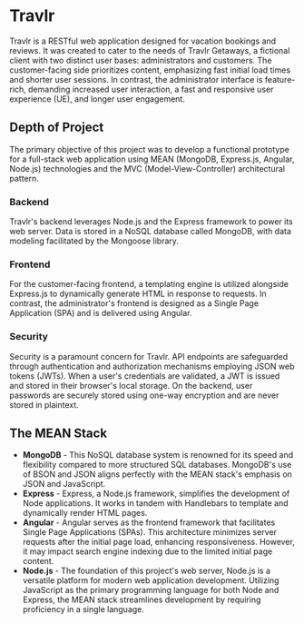 # Travlr

Travlr is a RESTful web application designed for vacation bookings and reviews. It was created to cater to the needs of Travlr Getaways, a fictional client with two distinct user bases: administrators and customers. The customer-facing side prioritizes content, emphasizing fast initial load times and shorter user sessions. In contrast, the administrator interface is feature-rich, demanding increased user interaction, a fast and responsive user experience (UE), and longer user engagement.

## Depth of Project

The primary objective of this project was to develop a functional prototype for a full-stack web application using MEAN (MongoDB, Express.js, Angular, Node.js) technologies and the MVC (Model-View-Controller) architectural pattern.

### Backend

Travlr's backend leverages Node.js and the Express framework to power its web server. Data is stored in a NoSQL database called MongoDB, with data modeling facilitated by the Mongoose library.

### Frontend

For the customer-facing frontend, a templating engine is utilized alongside Express.js to dynamically generate HTML in response to requests. In contrast, the administrator's frontend is designed as a Single Page Application (SPA) and is delivered using Angular.

### Security

Security is a paramount concern for Travlr. API endpoints are safeguarded through authentication and authorization mechanisms employing JSON web tokens (JWTs). When a user's credentials are validated, a JWT is issued and stored in their browser's local storage. On the backend, user passwords are securely stored using one-way encryption and are never stored in plaintext.

## The MEAN Stack

- **MongoDB** -  This NoSQL database system is renowned for its speed and flexibility compared to more structured SQL databases. MongoDB's use of BSON and JSON aligns perfectly with the MEAN stack's emphasis on JSON and JavaScript.
- **Express** - Express, a Node.js framework, simplifies the development of Node applications. It works in tandem with Handlebars to template and dynamically render HTML pages.
- **Angular** - Angular serves as the frontend framework that facilitates Single Page Applications (SPAs). This architecture minimizes server requests after the initial page load, enhancing responsiveness. However, it may impact search engine indexing due to the limited initial page content.
- **Node.js** - The foundation of this project's web server, Node.js is a versatile platform for modern web application development. Utilizing JavaScript as the primary programming language for both Node and Express, the MEAN stack streamlines development by requiring proficiency in a single language.




